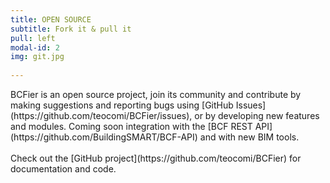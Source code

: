 ```yaml
---
title: OPEN SOURCE
subtitle: Fork it & pull it
pull: left
modal-id: 2
img: git.jpg
 
---
```

<p class='lead' markdown='1'>
BCFier is an open source project, join its community and contribute by making suggestions and reporting bugs using [GitHub Issues](https://github.com/teocomi/BCFier/issues), or by developing new features and modules. Coming soon integration with the [BCF REST API](https://github.com/BuildingSMART/BCF-API) and with new BIM tools. 
<br/><br/>
Check out the [GitHub project](https://github.com/teocomi/BCFier) for documentation and code.
</p>
